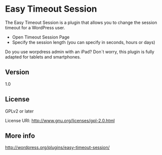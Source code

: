 Easy Timeout Session
====================

The Easy Timeout Session is a plugin that allows you to change the session timeout for a WordPress user.

  - Open Timeout Session Page
  - Specify the session length (you can specify in seconds, hours or days)

Do you use worpdress admin with an iPad? Don´t worry, this plugin is fully adapted for tablets and smartphones.


Version
----

1.0


License
----

GPLv2 or later

License URI: http://www.gnu.org/licenses/gpl-2.0.html


More info
----

http://wordpress.org/plugins/easy-timeout-session/


